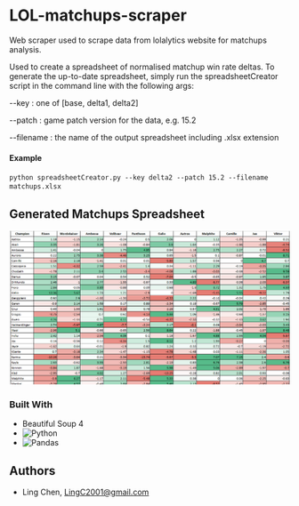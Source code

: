 # LOL-matchups-scraper
Web scraper used to scrape data from lolalytics website for matchups analysis.

Used to create a spreadsheet of normalised matchup win rate deltas. 
To generate the up-to-date spreadsheet, simply run the spreadsheetCreator script in the command line with the following args:

--key : one of [base, delta1, delta2]

--patch : game patch version for the data, e.g. 15.2
    
--filename : the name of the output spreadsheet including .xlsx extension

#### Example
```
python spreadsheetCreator.py --key delta2 --patch 15.2 --filename matchups.xlsx
```

## Generated Matchups Spreadsheet
![sheet](/images/matchups_ss.png)

### Built With
- Beautiful Soup 4
- ![Python](https://img.shields.io/badge/python-3670A0?style=for-the-badge&logo=python&logoColor=ffdd54)
- ![Pandas](https://img.shields.io/badge/pandas-%23150458.svg?style=for-the-badge&logo=pandas&logoColor=white)


## Authors
- Ling Chen, LingC2001@gmail.com
